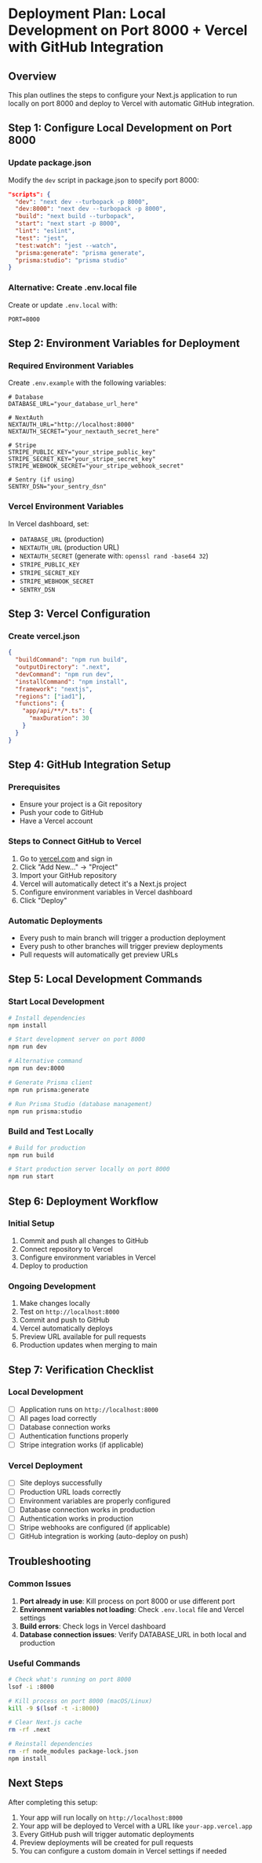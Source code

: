 # Deployment Plan: Local Development on Port 8000 + Vercel with GitHub Integration

## Overview
This plan outlines the steps to configure your Next.js application to run locally on port 8000 and deploy to Vercel with automatic GitHub integration.

## Step 1: Configure Local Development on Port 8000

### Update package.json
Modify the `dev` script in package.json to specify port 8000:

```json
"scripts": {
  "dev": "next dev --turbopack -p 8000",
  "dev:8000": "next dev --turbopack -p 8000",
  "build": "next build --turbopack",
  "start": "next start -p 8000",
  "lint": "eslint",
  "test": "jest",
  "test:watch": "jest --watch",
  "prisma:generate": "prisma generate",
  "prisma:studio": "prisma studio"
}
```

### Alternative: Create .env.local file
Create or update `.env.local` with:
```
PORT=8000
```

## Step 2: Environment Variables for Deployment

### Required Environment Variables
Create `.env.example` with the following variables:
```
# Database
DATABASE_URL="your_database_url_here"

# NextAuth
NEXTAUTH_URL="http://localhost:8000"
NEXTAUTH_SECRET="your_nextauth_secret_here"

# Stripe
STRIPE_PUBLIC_KEY="your_stripe_public_key"
STRIPE_SECRET_KEY="your_stripe_secret_key"
STRIPE_WEBHOOK_SECRET="your_stripe_webhook_secret"

# Sentry (if using)
SENTRY_DSN="your_sentry_dsn"
```

### Vercel Environment Variables
In Vercel dashboard, set:
- `DATABASE_URL` (production)
- `NEXTAUTH_URL` (production URL)
- `NEXTAUTH_SECRET` (generate with: `openssl rand -base64 32`)
- `STRIPE_PUBLIC_KEY`
- `STRIPE_SECRET_KEY`
- `STRIPE_WEBHOOK_SECRET`
- `SENTRY_DSN`

## Step 3: Vercel Configuration

### Create vercel.json
```json
{
  "buildCommand": "npm run build",
  "outputDirectory": ".next",
  "devCommand": "npm run dev",
  "installCommand": "npm install",
  "framework": "nextjs",
  "regions": ["iad1"],
  "functions": {
    "app/api/**/*.ts": {
      "maxDuration": 30
    }
  }
}
```

## Step 4: GitHub Integration Setup

### Prerequisites
- Ensure your project is a Git repository
- Push your code to GitHub
- Have a Vercel account

### Steps to Connect GitHub to Vercel
1. Go to [vercel.com](https://vercel.com) and sign in
2. Click "Add New..." → "Project"
3. Import your GitHub repository
4. Vercel will automatically detect it's a Next.js project
5. Configure environment variables in Vercel dashboard
6. Click "Deploy"

### Automatic Deployments
- Every push to main branch will trigger a production deployment
- Every push to other branches will trigger preview deployments
- Pull requests will automatically get preview URLs

## Step 5: Local Development Commands

### Start Local Development
```bash
# Install dependencies
npm install

# Start development server on port 8000
npm run dev

# Alternative command
npm run dev:8000

# Generate Prisma client
npm run prisma:generate

# Run Prisma Studio (database management)
npm run prisma:studio
```

### Build and Test Locally
```bash
# Build for production
npm run build

# Start production server locally on port 8000
npm run start
```

## Step 6: Deployment Workflow

### Initial Setup
1. Commit and push all changes to GitHub
2. Connect repository to Vercel
3. Configure environment variables in Vercel
4. Deploy to production

### Ongoing Development
1. Make changes locally
2. Test on `http://localhost:8000`
3. Commit and push to GitHub
4. Vercel automatically deploys
5. Preview URL available for pull requests
6. Production updates when merging to main

## Step 7: Verification Checklist

### Local Development
- [ ] Application runs on `http://localhost:8000`
- [ ] All pages load correctly
- [ ] Database connection works
- [ ] Authentication functions properly
- [ ] Stripe integration works (if applicable)

### Vercel Deployment
- [ ] Site deploys successfully
- [ ] Production URL loads correctly
- [ ] Environment variables are properly configured
- [ ] Database connection works in production
- [ ] Authentication works in production
- [ ] Stripe webhooks are configured (if applicable)
- [ ] GitHub integration is working (auto-deploy on push)

## Troubleshooting

### Common Issues
1. **Port already in use**: Kill process on port 8000 or use different port
2. **Environment variables not loading**: Check `.env.local` file and Vercel settings
3. **Build errors**: Check logs in Vercel dashboard
4. **Database connection issues**: Verify DATABASE_URL in both local and production

### Useful Commands
```bash
# Check what's running on port 8000
lsof -i :8000

# Kill process on port 8000 (macOS/Linux)
kill -9 $(lsof -t -i:8000)

# Clear Next.js cache
rm -rf .next

# Reinstall dependencies
rm -rf node_modules package-lock.json
npm install
```

## Next Steps

After completing this setup:
1. Your app will run locally on `http://localhost:8000`
2. Your app will be deployed to Vercel with a URL like `your-app.vercel.app`
3. Every GitHub push will trigger automatic deployments
4. Preview deployments will be created for pull requests
5. You can configure a custom domain in Vercel settings if needed